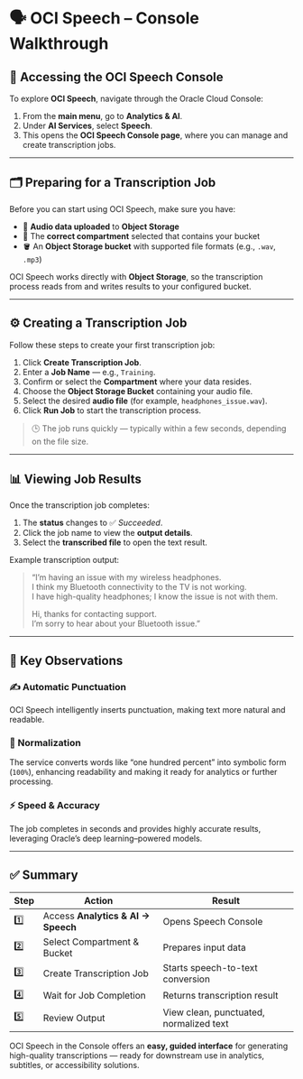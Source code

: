 # 🗣️ OCI Speech – Console Walkthrough

## 🧭 Accessing the OCI Speech Console

To explore **OCI Speech**, navigate through the Oracle Cloud Console:

1. From the **main menu**, go to **Analytics & AI**.  
2. Under **AI Services**, select **Speech**.  
3. This opens the **OCI Speech Console page**, where you can manage and create transcription jobs.

---

## 🗂️ Preparing for a Transcription Job

Before you can start using OCI Speech, make sure you have:

- 🎵 **Audio data uploaded** to **Object Storage**  
- 📁 The **correct compartment** selected that contains your bucket  
- 🪣 An **Object Storage bucket** with supported file formats (e.g., `.wav`, `.mp3`)

OCI Speech works directly with **Object Storage**, so the transcription process reads from and writes results to your configured bucket.

---

## ⚙️ Creating a Transcription Job

Follow these steps to create your first transcription job:

1. Click **Create Transcription Job**.
2. Enter a **Job Name** — e.g., `Training`.
3. Confirm or select the **Compartment** where your data resides.
4. Choose the **Object Storage Bucket** containing your audio file.
5. Select the desired **audio file** (for example, `headphones_issue.wav`).
6. Click **Run Job** to start the transcription process.

> 🕒 The job runs quickly — typically within a few seconds, depending on the file size.

---

## 📊 Viewing Job Results

Once the transcription job completes:

1. The **status** changes to ✅ *Succeeded*.  
2. Click the job name to view the **output details**.  
3. Select the **transcribed file** to open the text result.

Example transcription output:

> “I’m having an issue with my wireless headphones.  
> I think my Bluetooth connectivity to the TV is not working.  
> I have high-quality headphones; I know the issue is not with them.  
>  
> Hi, thanks for contacting support.  
> I’m sorry to hear about your Bluetooth issue.”

---

## 🧠 Key Observations

### ✍️ Automatic Punctuation  
OCI Speech intelligently inserts punctuation, making text more natural and readable.

### 🔢 Normalization  
The service converts words like “one hundred percent” into symbolic form (`100%`), enhancing readability and making it ready for analytics or further processing.

### ⚡ Speed & Accuracy  
The job completes in seconds and provides highly accurate results, leveraging Oracle’s deep learning–powered models.

---

## ✅ Summary

| Step | Action | Result |
|------|---------|--------|
| 1️⃣ | Access **Analytics & AI → Speech** | Opens Speech Console |
| 2️⃣ | Select Compartment & Bucket | Prepares input data |
| 3️⃣ | Create Transcription Job | Starts speech-to-text conversion |
| 4️⃣ | Wait for Job Completion | Returns transcription result |
| 5️⃣ | Review Output | View clean, punctuated, normalized text |

OCI Speech in the Console offers an **easy, guided interface** for generating high-quality transcriptions — ready for downstream use in analytics, subtitles, or accessibility solutions.
